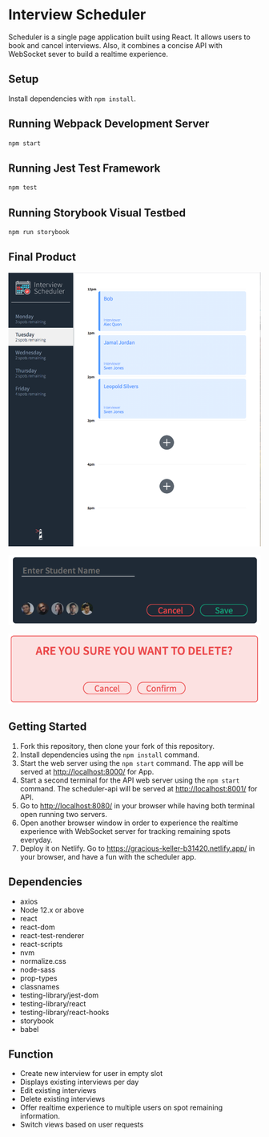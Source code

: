 # Interview Scheduler

Scheduler is a single page application built using React. It allows users to book and cancel interviews. Also, it combines a concise API with WebSocket sever to build a realtime experience.

## Setup

Install dependencies with `npm install`.

## Running Webpack Development Server

```sh
npm start
```

## Running Jest Test Framework

```sh
npm test
```

## Running Storybook Visual Testbed

```sh
npm run storybook
```


## Final Product

!["screenshot of scheduler overview"](https://github.com/maggiezhao11/scheduler/blob/master/docs/scheduler-overview.png)

!["screenshot of interview form"](https://github.com/maggiezhao11/scheduler/blob/master/docs/interview-form.png)

!["screenshot of cancel confirm mode"](https://github.com/maggiezhao11/scheduler/blob/master/docs/cancel-confirm.png)

## Getting Started

1. Fork this repository, then clone your fork of this repository.
2. Install dependencies using the `npm install` command.
3. Start the web server using the `npm start` command. The app will be served at <http://localhost:8000/> for App.
3. Start a second terminal for the API web server using the `npm start` command. The scheduler-api will be served at <http://localhost:8001/> for API.
4. Go to <http://localhost:8080/> in your browser while having both terminal open running two servers.
5. Open another browser window in order to experience the realtime experience with WebSocket server for tracking remaining spots everyday.
5. Deploy it on Netlify. Go to <https://gracious-keller-b31420.netlify.app/> in your browser, and have a fun with the scheduler app.



## Dependencies
- axios
- Node 12.x or above
- react
- react-dom
- react-test-renderer
- react-scripts
- nvm
- normalize.css
- node-sass
- prop-types
- classnames
- testing-library/jest-dom
- testing-library/react
- testing-library/react-hooks
- storybook
- babel


## Function
- Create new interview for user in empty slot
- Displays existing interviews per day
- Edit existing interviews 
- Delete existing interviews
- Offer realtime experience to multiple users on spot remaining information.
- Switch views based on user requests
